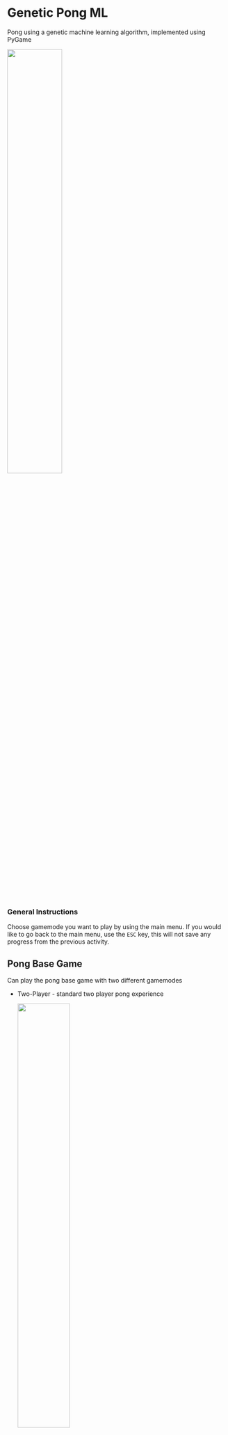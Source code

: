 # Genetic Pong ML
Pong using a genetic machine learning algorithm, implemented using PyGame

<img src="https://github.com/user-attachments/assets/fadb27b2-77b3-43ca-8653-4a06ff78549a" alt="" style="width:50%; height:auto;">

### General Instructions
Choose gamemode you want to play by using the main menu. If you would like to go back to the main menu, use the `ESC` key, this will not save any progress from the previous activity. 

## Pong Base Game
Can play the pong base game with two different gamemodes
- Two-Player - standard two player pong experience

  <img src="https://github.com/user-attachments/assets/3680529c-b547-4839-88b2-9dbd42e94f2d" alt="" style="width:50%; height:auto;">
  
  - Score represents each player score and Center Score represents current rally
- Practice - allows player to hit aganist a blank wall
   
  <img src="https://github.com/user-attachments/assets/fd7ee53e-ff8e-4b84-a399-7fe5481493fb" alt="" style="width:50%; height:auto;">

  - Score represents highest rally and Center Score represents current rally

### General Constants
*main.py constants*
- `SCREEN_WIDTH`
- `SCREEN_HEIGHT`
- `FPS`

*ball.py constants*
- `speed_x`
- `speed_y`

*paddle.py constants*
- `width`
- `height`
- `speed`

## Genetic Algorithm Mode
Trains a genetic ML model to play the game (simple perceptron model).

![image](https://github.com/user-attachments/assets/1e933114-0fdd-4b60-84ff-7bff982c9c57)

### Statistics Meaning
- Gen - Generation simulation is currently on
- SCR - Current Score
- PG SCR - Previous generation score
- Alive% - How many paddles are currently active/alive
- Overall HS - Overall Highscore across all simulated generations
- A.WGTS - Average Weights in the previous generation

### Weights
- distance - distance between ball and paddle
- angle - angle between ball and paddle
- ball_y - y of the ball
- ball_dy - change of y of the ball
- ball_x - x of the ball
- ball_dx - change of x of the ball
- paddle_y - current y of the paddle

Based on the above weights, `think` function returns a -1 (down), 1 (up), or 0 (stay).

### ML Training Constants
- `POPULATION` - paddles simulated each generation
- `GENERATIONS` - total number of generations simulated
- `PADDLE_X` - starting X of paddle
- `MUTATION_RATE` - how many paddles mutated (random)
- `MUTATION_STRENGTH` - range of how much the mutated paddles differ from original
